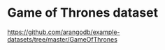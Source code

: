 Game of Thrones dataset
=======================

https://github.com/arangodb/example-datasets/tree/master/GameOfThrones